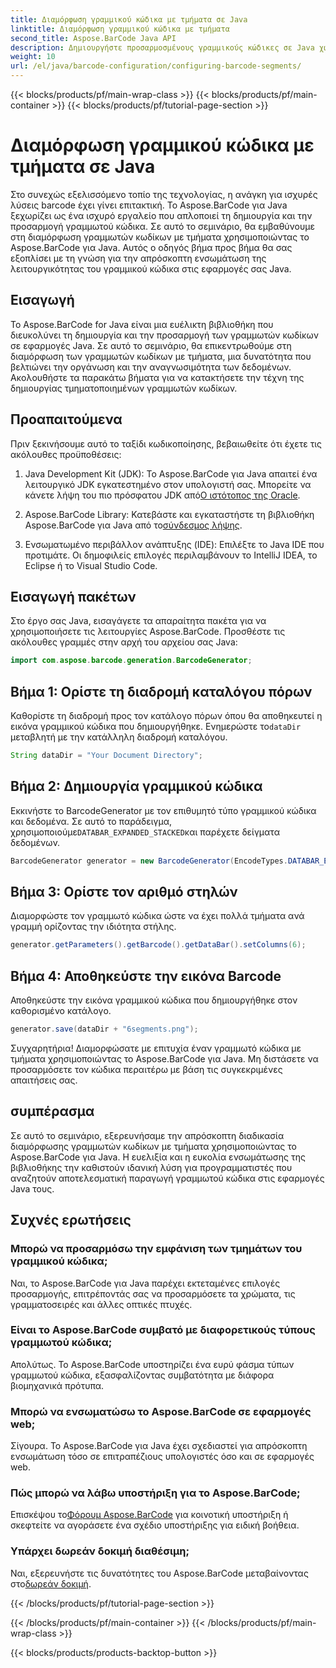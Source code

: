 ```yaml
---
title: Διαμόρφωση γραμμικού κώδικα με τμήματα σε Java
linktitle: Διαμόρφωση γραμμικού κώδικα με τμήματα
second_title: Aspose.BarCode Java API
description: Δημιουργήστε προσαρμοσμένους γραμμικούς κώδικες σε Java χωρίς κόπο με το Aspose.BarCode. Ευέλικτο, αποτελεσματικό και φιλικό προς τους προγραμματιστές.
weight: 10
url: /el/java/barcode-configuration/configuring-barcode-segments/
---
```


{{< blocks/products/pf/main-wrap-class >}}
{{< blocks/products/pf/main-container >}}
{{< blocks/products/pf/tutorial-page-section >}}

# Διαμόρφωση γραμμικού κώδικα με τμήματα σε Java


Στο συνεχώς εξελισσόμενο τοπίο της τεχνολογίας, η ανάγκη για ισχυρές λύσεις barcode έχει γίνει επιτακτική. Το Aspose.BarCode για Java ξεχωρίζει ως ένα ισχυρό εργαλείο που απλοποιεί τη δημιουργία και την προσαρμογή γραμμωτού κώδικα. Σε αυτό το σεμινάριο, θα εμβαθύνουμε στη διαμόρφωση γραμμωτών κωδίκων με τμήματα χρησιμοποιώντας το Aspose.BarCode για Java. Αυτός ο οδηγός βήμα προς βήμα θα σας εξοπλίσει με τη γνώση για την απρόσκοπτη ενσωμάτωση της λειτουργικότητας του γραμμικού κώδικα στις εφαρμογές σας Java.

## Εισαγωγή

Το Aspose.BarCode for Java είναι μια ευέλικτη βιβλιοθήκη που διευκολύνει τη δημιουργία και την προσαρμογή των γραμμωτών κωδίκων σε εφαρμογές Java. Σε αυτό το σεμινάριο, θα επικεντρωθούμε στη διαμόρφωση των γραμμωτών κωδίκων με τμήματα, μια δυνατότητα που βελτιώνει την οργάνωση και την αναγνωσιμότητα των δεδομένων. Ακολουθήστε τα παρακάτω βήματα για να κατακτήσετε την τέχνη της δημιουργίας τμηματοποιημένων γραμμωτών κωδίκων.

## Προαπαιτούμενα

Πριν ξεκινήσουμε αυτό το ταξίδι κωδικοποίησης, βεβαιωθείτε ότι έχετε τις ακόλουθες προϋποθέσεις:

1.  Java Development Kit (JDK): Το Aspose.BarCode για Java απαιτεί ένα λειτουργικό JDK εγκατεστημένο στον υπολογιστή σας. Μπορείτε να κάνετε λήψη του πιο πρόσφατου JDK από[Ο ιστότοπος της Oracle](https://www.oracle.com/java/technologies/javase-downloads.html).

2.  Aspose.BarCode Library: Κατεβάστε και εγκαταστήστε τη βιβλιοθήκη Aspose.BarCode για Java από το[σύνδεσμος λήψης](https://releases.aspose.com/barcode/java/).

3. Ενσωματωμένο περιβάλλον ανάπτυξης (IDE): Επιλέξτε το Java IDE που προτιμάτε. Οι δημοφιλείς επιλογές περιλαμβάνουν το IntelliJ IDEA, το Eclipse ή το Visual Studio Code.

## Εισαγωγή πακέτων

Στο έργο σας Java, εισαγάγετε τα απαραίτητα πακέτα για να χρησιμοποιήσετε τις λειτουργίες Aspose.BarCode. Προσθέστε τις ακόλουθες γραμμές στην αρχή του αρχείου σας Java:

```java
import com.aspose.barcode.generation.BarcodeGenerator;
```

## Βήμα 1: Ορίστε τη διαδρομή καταλόγου πόρων

 Καθορίστε τη διαδρομή προς τον κατάλογο πόρων όπου θα αποθηκευτεί η εικόνα γραμμικού κώδικα που δημιουργήθηκε. Ενημερώστε το`dataDir` μεταβλητή με την κατάλληλη διαδρομή καταλόγου.

```java
String dataDir = "Your Document Directory";
```

## Βήμα 2: Δημιουργία γραμμικού κώδικα

 Εκκινήστε το BarcodeGenerator με τον επιθυμητό τύπο γραμμικού κώδικα και δεδομένα. Σε αυτό το παράδειγμα, χρησιμοποιούμε`DATABAR_EXPANDED_STACKED`και παρέχετε δείγματα δεδομένων.

```java
BarcodeGenerator generator = new BarcodeGenerator(EncodeTypes.DATABAR_EXPANDED_STACKED, "(01)98898765432106(3202)012345(15)991231");
```

## Βήμα 3: Ορίστε τον αριθμό στηλών

Διαμορφώστε τον γραμμωτό κώδικα ώστε να έχει πολλά τμήματα ανά γραμμή ορίζοντας την ιδιότητα στήλης.

```java
generator.getParameters().getBarcode().getDataBar().setColumns(6);
```

## Βήμα 4: Αποθηκεύστε την εικόνα Barcode

Αποθηκεύστε την εικόνα γραμμικού κώδικα που δημιουργήθηκε στον καθορισμένο κατάλογο.

```java
generator.save(dataDir + "6segments.png");
```

Συγχαρητήρια! Διαμορφώσατε με επιτυχία έναν γραμμωτό κώδικα με τμήματα χρησιμοποιώντας το Aspose.BarCode για Java. Μη διστάσετε να προσαρμόσετε τον κώδικα περαιτέρω με βάση τις συγκεκριμένες απαιτήσεις σας.

## συμπέρασμα

Σε αυτό το σεμινάριο, εξερευνήσαμε την απρόσκοπτη διαδικασία διαμόρφωσης γραμμωτών κωδίκων με τμήματα χρησιμοποιώντας το Aspose.BarCode για Java. Η ευελιξία και η ευκολία ενσωμάτωσης της βιβλιοθήκης την καθιστούν ιδανική λύση για προγραμματιστές που αναζητούν αποτελεσματική παραγωγή γραμμωτού κώδικα στις εφαρμογές Java τους.

## Συχνές ερωτήσεις

### Μπορώ να προσαρμόσω την εμφάνιση των τμημάτων του γραμμικού κώδικα;
Ναι, το Aspose.BarCode για Java παρέχει εκτεταμένες επιλογές προσαρμογής, επιτρέποντάς σας να προσαρμόσετε τα χρώματα, τις γραμματοσειρές και άλλες οπτικές πτυχές.

### Είναι το Aspose.BarCode συμβατό με διαφορετικούς τύπους γραμμωτού κώδικα;
Απολύτως. Το Aspose.BarCode υποστηρίζει ένα ευρύ φάσμα τύπων γραμμωτού κώδικα, εξασφαλίζοντας συμβατότητα με διάφορα βιομηχανικά πρότυπα.

### Μπορώ να ενσωματώσω το Aspose.BarCode σε εφαρμογές web;
Σίγουρα. Το Aspose.BarCode για Java έχει σχεδιαστεί για απρόσκοπτη ενσωμάτωση τόσο σε επιτραπέζιους υπολογιστές όσο και σε εφαρμογές web.

### Πώς μπορώ να λάβω υποστήριξη για το Aspose.BarCode;
 Επισκέψου το[Φόρουμ Aspose.BarCode](https://forum.aspose.com/c/barcode/13) για κοινοτική υποστήριξη ή σκεφτείτε να αγοράσετε ένα σχέδιο υποστήριξης για ειδική βοήθεια.

### Υπάρχει δωρεάν δοκιμή διαθέσιμη;
 Ναι, εξερευνήστε τις δυνατότητες του Aspose.BarCode μεταβαίνοντας στο[δωρεάν δοκιμή](https://releases.aspose.com/).

{{< /blocks/products/pf/tutorial-page-section >}}

{{< /blocks/products/pf/main-container >}}
{{< /blocks/products/pf/main-wrap-class >}}

{{< blocks/products/products-backtop-button >}}
